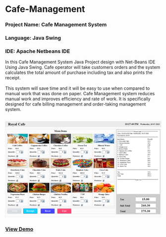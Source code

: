 # Cafe-Management
### Project Name: Cafe Management System
### Language: Java Swing 
### IDE: Apache Netbeans IDE

In this Cafe Management System Java Project design with Net-Beans IDE Using Java Swing. Cafe operator will take customers orders and the system calculates the total amount of purchase including tax and also prints the receipt.<br><br>
This system will save time and it will be easy to use when compared to manual work that was done on paper. Cafe Management system reduces manual work and improves efficiency and rate of work. It is specifically designed for cafe billing management and order-taking management system. 

<h2 align="center">
   <img src="interface/cafe management.png"/>
</h2>

### <a href='https://youtu.be/N0n3PYCq94E'>View Demo</a>
